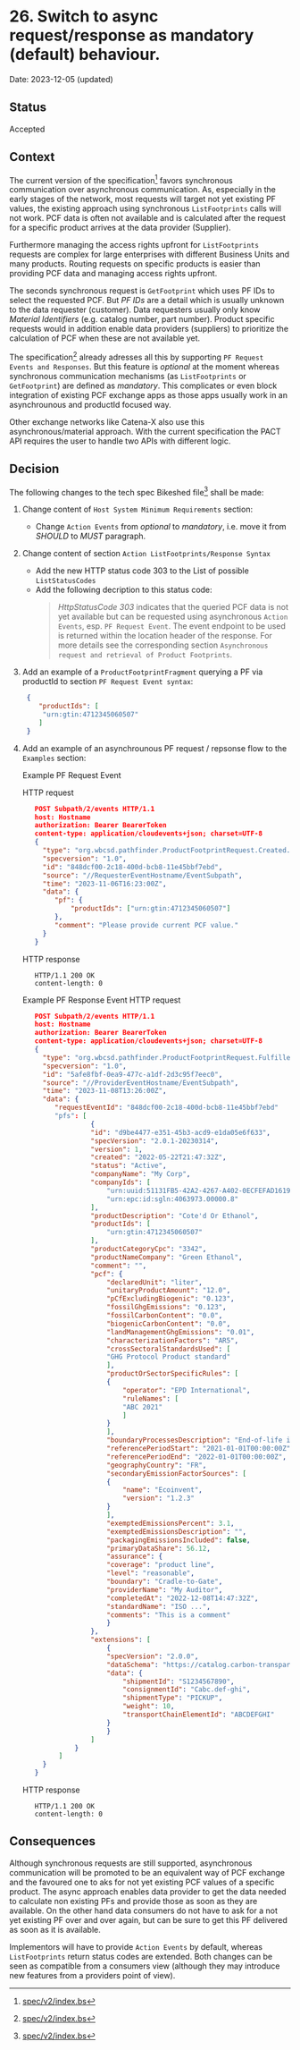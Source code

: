 # 26. Switch to async request/response as mandatory (default) behaviour.

Date: 2023-12-05 (updated)

## Status

Accepted

## Context

The current version of the specification[^1] favors synchronous communication over asynchronous communication. As, especially in the early stages of the network, most requests will target not yet existing PF values, the existing approach using synchronous `ListFootprints` calls will not work. PCF data is often not available and is calculated after the request for a specific product arrives at the data provider (Supplier).

Furthermore managing the access rights upfront for `ListFootprints` requests are complex for large enterprises with different Business Units and many products. Routing requests on specific products is easier than providing PCF data and managing access rights upfront.

The seconds synchronous request is `GetFootprint` which uses PF IDs to select the requested PCF. But _PF IDs_ are a detail which is usually unknown to the data requester (customer). Data requesters usually only know _Material Identifiers_ (e.g. catalog number, part number).
Product specific requests would in addition enable data providers (suppliers) to prioritize the calculation of PCF when these are not available yet.

The specification[^1] already adresses all this by supporting `PF Request Events and Responses`. But this feature is _optional_ at the moment whereas synchronous communication mechanisms (as `ListFootprints` or `GetFootprint`) are defined as _mandatory_. This complicates or even block integration of existing PCF exchange apps as those apps usually work in an asynchrounous and productId focused way.

Other exchange networks like Catena-X also use this asynchronous/material approach. With the current specification the PACT API requires the user to handle two APIs with different logic.

## Decision

The following changes to the tech spec Bikeshed file[^1] shall be made:

1. Change content of `Host System Minimum Requirements` section:
   * Change `Action Events` from _optional_ to _mandatory_, i.e. move it from _SHOULD_ to _MUST_ paragraph.

2. Change content of section `Action ListFootprints/Response Syntax`
    * Add the new HTTP status code 303 to the List of possible `ListStatusCodes`
    * Add the following decription to this status code:
        > _HttpStatusCode 303_ indicates that the queried PCF data is not yet available but can be requested using asynchronous `Action Events`, esp. `PF Request Event`. The event endpoint to be used is returned within the location header of the response. For more details see the corresponding section `Asynchronous request and retrieval of Product Footprints`.

3. Add an example of a `ProductFootprintFragment` querying a PF via productId to section `PF Request Event syntax`:
    ```json
     {
        "productIds": [
         "urn:gtin:4712345060507"
        ]
     }
    ```
4. Add an example of an asynchrounous PF request / repsonse flow to the `Examples` section:

   Example PF Request Event

   HTTP request
   ```json
      POST Subpath/2/events HTTP/1.1
      host: Hostname
      authorization: Bearer BearerToken
      content-type: application/cloudevents+json; charset=UTF-8
      {
        "type": "org.wbcsd.pathfinder.ProductFootprintRequest.Created.v1",
        "specversion": "1.0",
        "id": "848dcf00-2c18-400d-bcb8-11e45bbf7ebd",
        "source": "//RequesterEventHostname/EventSubpath",
        "time": "2023-11-06T16:23:00Z",
        "data": {
           "pf": {
               "productIds": ["urn:gtin:4712345060507"]
           },
           "comment": "Please provide current PCF value."
        }
      }
   ```
   HTTP response
   ```
      HTTP/1.1 200 OK
      content-length: 0
   ```

   Example PF Response Event
   HTTP request
   ```json
      POST Subpath/2/events HTTP/1.1
      host: Hostname
      authorization: Bearer BearerToken
      content-type: application/cloudevents+json; charset=UTF-8
      {
        "type": "org.wbcsd.pathfinder.ProductFootprintRequest.Fulfilled.v1",
        "specversion": "1.0",
        "id": "5afe8fbf-0ea9-477c-a1df-2d3c95f7eec0",
        "source": "//ProviderEventHostname/EventSubpath",
        "time": "2023-11-08T13:26:00Z",
        "data": {
           "requestEventId": "848dcf00-2c18-400d-bcb8-11e45bbf7ebd"
           "pfs": [
                    {
                    "id": "d9be4477-e351-45b3-acd9-e1da05e6f633",
                    "specVersion": "2.0.1-20230314",
                    "version": 1,
                    "created": "2022-05-22T21:47:32Z",
                    "status": "Active",
                    "companyName": "My Corp",
                    "companyIds": [
                        "urn:uuid:51131FB5-42A2-4267-A402-0ECFEFAD1619",
                        "urn:epc:id:sgln:4063973.00000.8"
                    ],
                    "productDescription": "Cote'd Or Ethanol",
                    "productIds": [
                        "urn:gtin:4712345060507"
                    ],
                    "productCategoryCpc": "3342",
                    "productNameCompany": "Green Ethanol",
                    "comment": "",
                    "pcf": {
                        "declaredUnit": "liter",
                        "unitaryProductAmount": "12.0",
                        "pCfExcludingBiogenic": "0.123",
                        "fossilGhgEmissions": "0.123",
                        "fossilCarbonContent": "0.0",
                        "biogenicCarbonContent": "0.0",
                        "landManagementGhgEmissions": "0.01",
                        "characterizationFactors": "AR5",
                        "crossSectoralStandardsUsed": [
                        "GHG Protocol Product standard"
                        ],
                        "productOrSectorSpecificRules": [
                        {
                            "operator": "EPD International",
                            "ruleNames": [
                            "ABC 2021"
                            ]
                        }
                        ],
                        "boundaryProcessesDescription": "End-of-life included",
                        "referencePeriodStart": "2021-01-01T00:00:00Z",
                        "referencePeriodEnd": "2022-01-01T00:00:00Z",
                        "geographyCountry": "FR",
                        "secondaryEmissionFactorSources": [
                        {
                            "name": "Ecoinvent",
                            "version": "1.2.3"
                        }
                        ],
                        "exemptedEmissionsPercent": 3.1,
                        "exemptedEmissionsDescription": "",
                        "packagingEmissionsIncluded": false,
                        "primaryDataShare": 56.12,
                        "assurance": {
                        "coverage": "product line",
                        "level": "reasonable",
                        "boundary": "Cradle-to-Gate",
                        "providerName": "My Auditor",
                        "completedAt": "2022-12-08T14:47:32Z",
                        "standardName": "ISO ...",
                        "comments": "This is a comment"
                        }
                    },
                    "extensions": [
                        {
                        "specVersion": "2.0.0",
                        "dataSchema": "https://catalog.carbon-transparency.com/shipment/1.0.0/data-model.json",
                        "data": {
                            "shipmentId": "S1234567890",
                            "consignmentId": "Cabc.def-ghi",
                            "shipmentType": "PICKUP",
                            "weight": 10,
                            "transportChainElementId": "ABCDEFGHI"
                        }
                        }
                    ]
                }
            ]
        }
      }
   ```
   HTTP response
   ```
      HTTP/1.1 200 OK
      content-length: 0
   ```

## Consequences

Although synchronous requests are still supported, asynchronous communication will be promoted to be an equivalent way of PCF exchange and the favoured one to aks for not yet existing PCF values of a specific product. The async approach enables data provider to get the data needed to calculate non existing PFs and provide those as soon as they are available. On the other hand data consumers do not have to ask for a not yet existing PF over and over again, but can be sure to get this PF delivered as soon as it is available.

Implementors will have to provide `Action Events` by default, whereas `ListFootprints` return status codes are extended. Both changes can be seen as compatible from a consumers view (although they may introduce new features from a providers point of view).

[^1]: [spec/v2/index.bs](../../spec/v2/index.bs)
